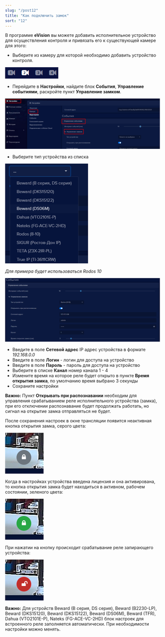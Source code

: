 ```yaml
---
slug: "/post12"
title: "Как подключить замок"
sort: "12"
---
```


В программе **eVision** вы можете добавить исполнительное устройство для осуществления контроля и привязать его к существующей камере для этого:
- Выберите из камеру для которой необходимо добавить устройство контроля.

![](images/Aspose.Words.374291bc-21e0-4dc1-8208-7b6db552d3f3.099.png)

- Перейдите в **Настройки**, найдите блок **События**, **Управление событиями**, раскройте пункт **Управление замком**.

![](images/Aspose.Words.374291bc-21e0-4dc1-8208-7b6db552d3f3.100.png)

- Выберите тип устройства из списка

![](images/Aspose.Words.374291bc-21e0-4dc1-8208-7b6db552d3f3.101.png)

*Для примера будет использоваться Rodos 10*

![](images/Screenshot_169.png)    

- Введите в поле **Сетевой адрес** IP адрес устройства в формате *192.168.0.0*
- Введите в поле **Логин** - логин для доступа на устройство
- Введите в поле **Пароль** - пароль для доступа на устройство
- Выберите в списке **Канал** номер канала 1 - 4
- Измените время на которое реле будет открыто в пункте **Время открытия замка**, по умолчанию время выбрано 3 секунды
- Сохраните настройки

**Важно:** Пункт **Открывать при распознавании** необходим для управления срабатыванием реле исполнительного устройства (замка), при его отключении распознавание будет продолжать работать, но сигнал на открытие замка отправляться не будет.  

После сохранения настроек в окне трансляции появится неактивная кнопка открытия замка, серого цвета: 

![](images/Screenshot_174.png)    

Когда в настройках устройства введена лицензия и она активирована, то кнопка открытия замка будет находиться в активном, рабочем состоянии, зеленого цвета: 

![](images/Screenshot_175.png)   

При нажатии на кнопку происходит срабатывание реле запирающего устройства: 

![](images/Screenshot_176.png)   

**Важно:** Для устройств Beward (B серия, DS серия), Beward (B2230-LP), Beward (DKS15120), Beward (DKS15122), Beward (DS06M), Beward (TFR), Dahua (VTO2101E-P), Nateks (FG-ACE-VC-2HD) блок настроек для встроенного реле заполняется автоматически. При необходимости настройки можно менять.  